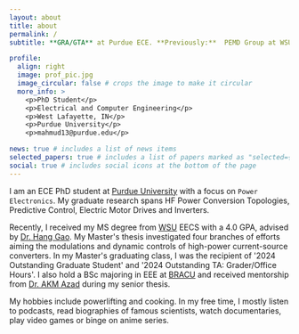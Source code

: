 ```yaml
---
layout: about
title: about
permalink: /
subtitle: **GRA/GTA** at Purdue ECE. **Previously:**  PEMD Group at WSU / CARC at BRACU

profile:
  align: right
  image: prof_pic.jpg
  image_circular: false # crops the image to make it circular
  more_info: >
    <p>PhD Student</p>
    <p>Electrical and Computer Engineering</p>
    <p>West Lafayette, IN</p>
    <p>Purdue University</p>
    <p>mahmud13@purdue.edu</p>

news: true # includes a list of news items
selected_papers: true # includes a list of papers marked as "selected={true}"
social: true # includes social icons at the bottom of the page
---
```


I am an ECE PhD student at [Purdue University](https://www.purdue.edu) with a focus on `Power Electronics`. My graduate research spans HF Power Conversion Topologies, Predictive Control, Electric Motor Drives and Inverters.

Recently, I received my MS degree from [WSU](https://wsu.edu) EECS with a 4.0 GPA, advised by [Dr. Hang Gao](https://scholar.google.com/citations?hl=en&user=Wj4zV9cAAAAJ&view_op=list_works&sortby=pubdate). My Master's thesis investigated four branches of efforts aiming the modulations and dynamic controls of high-power current-source converters. In my Master's graduating class, I was the recipient of '2024 Outstanding Graduate Student' and '2024 Outstanding TA: Grader/Office Hours'. I also hold a BSc majoring in EEE at [BRACU](https://www.bracu.ac.bd) and received mentorship from [Dr. AKM Azad](https://www.bracu.ac.bd/about/people/akm-abdul-malek-azad-phd) during my senior thesis.

My hobbies include powerlifting and cooking. In my free time, I mostly listen to podcasts, read biographies of famous scientists, watch documentaries, play video games or binge on anime series.
